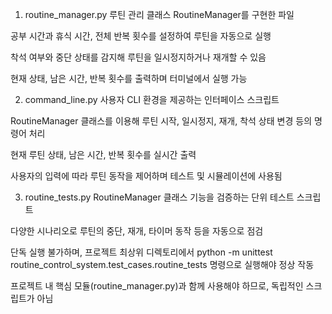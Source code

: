 1. routine_manager.py
루틴 관리 클래스 RoutineManager를 구현한 파일

공부 시간과 휴식 시간, 전체 반복 횟수를 설정하여 루틴을 자동으로 실행

착석 여부와 중단 상태를 감지해 루틴을 일시정지하거나 재개할 수 있음

현재 상태, 남은 시간, 반복 횟수를 출력하며 터미널에서 실행 가능

2. command_line.py
사용자 CLI 환경을 제공하는 인터페이스 스크립트

RoutineManager 클래스를 이용해 루틴 시작, 일시정지, 재개, 착석 상태 변경 등의 명령어 처리

현재 루틴 상태, 남은 시간, 반복 횟수를 실시간 출력

사용자의 입력에 따라 루틴 동작을 제어하며 테스트 및 시뮬레이션에 사용됨

3. routine_tests.py
RoutineManager 클래스 기능을 검증하는 단위 테스트 스크립트

다양한 시나리오로 루틴의 중단, 재개, 타이머 동작 등을 자동으로 점검

단독 실행 불가하며, 프로젝트 최상위 디렉토리에서 python -m unittest routine_control_system.test_cases.routine_tests 명령으로 실행해야 정상 작동

프로젝트 내 핵심 모듈(routine_manager.py)과 함께 사용해야 하므로, 독립적인 스크립트가 아님